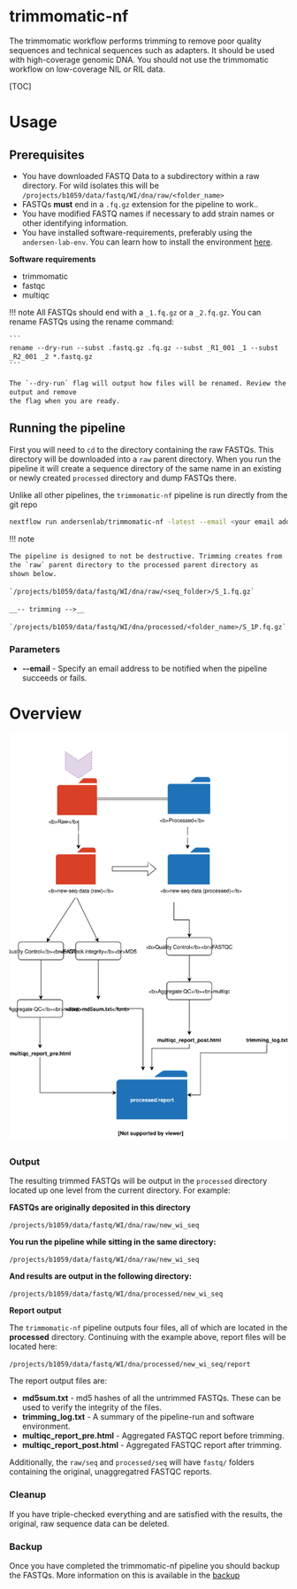 # trimmomatic-nf

The trimmomatic workflow performs trimming to remove poor quality sequences and technical sequences such as adapters. It should be used with high-coverage genomic DNA. You should not use the trimmomatic workflow on low-coverage NIL or RIL data.

[TOC]

# Usage

## Prerequisites

* You have downloaded FASTQ Data to a subdirectory within a raw directory. For wild isolates this will be `/projects/b1059/data/fastq/WI/dna/raw/<folder_name>`
* FASTQs __must__ end in a `.fq.gz` extension for the pipeline to work..
* You have modified FASTQ names if necessary to add strain names or other identifying information.
* You have installed software-requirements, preferably using the `andersen-lab-env`. You can learn how to install the environment [here](quest-setup).

__Software requirements__

* trimmomatic
* fastqc
* multiqc

!!! note
    All FASTQs should end with a `_1.fq.gz` or a `_2.fq.gz`. You can rename FASTQs using the rename command:

    ```
    rename --dry-run --subst .fastq.gz .fq.gz --subst _R1_001 _1 --subst _R2_001 _2 *.fastq.gz
    ```

    The `--dry-run` flag will output how files will be renamed. Review the output and remove
    the flag when you are ready. 
  

## Running the pipeline

First you will need to `cd` to the directory containing the raw FASTQs. This directory will be downloaded into a `raw` parent directory.
When you run the pipeline it will create a sequence directory of the same name in an existing or newly created `processed` directory and dump FASTQs there.

Unlike all other pipelines, the `trimmomatic-nf` pipeline is run directly from the git repo

```bash
nextflow run andersenlab/trimmomatic-nf -latest --email <your email address>
```

!!! note

    The pipeline is designed to not be destructive. Trimming creates from the `raw` parent directory to the processed parent directory as
    shown below.

    `/projects/b1059/data/fastq/WI/dna/raw/<seq_folder>/S_1.fq.gz` 

    __-- trimming -->__

    `/projects/b1059/data/fastq/WI/dna/processed/<folder_name>/S_1P.fq.gz`

### Parameters

* __--email__ - Specify an email address to be notified when the pipeline succeeds or fails.

# Overview

![](img/trimmomatic-nf.svg)

### Output

The resulting trimmed FASTQs will be output in the `processed` directory located up one level from the current directory. For example:

__FASTQs are originally deposited in this directory__

`/projects/b1059/data/fastq/WI/dna/raw/new_wi_seq`

__You run the pipeline while sitting in the same directory:__

`/projects/b1059/data/fastq/WI/dna/raw/new_wi_seq`

__And results are output in the following directory:__

`/projects/b1059/data/fastq/WI/dna/processed/new_wi_seq`

__Report output__

The `trimmomatic-nf` pipeline outputs four files, all of which are located in the __processed__ directory. Continuing with the example above, report files will be located here:

`/projects/b1059/data/fastq/WI/dna/processed/new_wi_seq/report`

The report output files are:

* __md5sum.txt__ - md5 hashes of all the untrimmed FASTQs. These can be used to verify the integrity of the files.
* __trimming_log.txt__ - A summary of the pipeline-run and software environment.
* __multiqc_report_pre.html__ - Aggregated FASTQC report before trimming.
* __multiqc_report_post.html__ - Aggregated FASTQC report after trimming.

Additionally, the `raw/seq` and `processed/seq` will have `fastq/` folders containing the original, unaggregatred FASTQC reports.

### Cleanup

If you have triple-checked everything and are satisfied with the results, the original, raw sequence data can be deleted.

### Backup

Once you have completed the trimmomatic-nf pipeline you should backup the FASTQs. More information on this is available in the [backup](backup.md)

